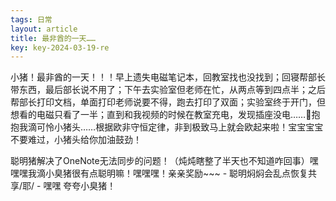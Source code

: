 ```yaml
---
tags: 日常
layout: article
title: 最非酋的一天……  
key: key-2024-03-19-re
---
```


小猪！最非酋的一天！！！<!--more-->早上遗失电磁笔记本，回教室找也没找到；回寝帮部长带东西，最后部长说不用了；下午去实验室但老师在忙，从两点等到四点半；之后帮部长打印文档，单面打印老师说要不得，跑去打印了双面；实验室终于开门，但想看的电磁只看了一半；直到和我视频的时候在教室充电，发现插座没电……🤗抱抱我滴可怜小猪头……根据欧非守恒定律，非到极致马上就会欧起来啦！宝宝宝宝不要难过，小猪头给你加油鼓劲！ 
  
聪明猪解决了OneNote无法同步的问题！（炖炖瞎整了半天也不知道咋回事）嘿嘿嘿我滴小臭猪很有点聪明嘛！嘿嘿嘿！亲亲奖励~~~ - 聪明焖焖会乱点恢复共享/耶/ - 嘿嘿 夸夸小臭猪！
